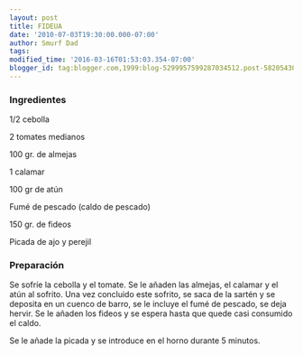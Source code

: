 ```yaml
---
layout: post
title: FIDEUA
date: '2010-07-03T19:30:00.000-07:00'
author: Smurf Dad
tags: 
modified_time: '2016-03-16T01:53:03.354-07:00'
blogger_id: tag:blogger.com,1999:blog-5299957599287034512.post-5820543097908257133
---
```


<h3>Ingredientes</h3>

1/2 cebolla

2 tomates medianos

100 gr. de almejas

1 calamar

100 gr de atún

Fumé de pescado (caldo de pescado)

150 gr. de fideos

Picada de ajo y perejil

<h3>Preparación</h3>

Se sofríe la cebolla y el tomate. Se le añaden las almejas, el calamar y el atún al sofrito. Una vez concluido este sofrito, se saca de la sartén y se deposita en un cuenco de barro, se le incluye el fumé de pescado, se deja hervir. Se le añaden los fideos y se espera hasta que quede casi consumido el caldo.

Se le añade la picada y se introduce en el horno durante 5 minutos.

